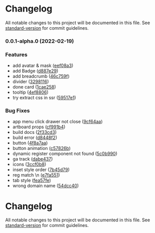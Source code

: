 # Changelog

All notable changes to this project will be documented in this file. See [standard-version](https://github.com/conventional-changelog/standard-version) for commit guidelines.

### 0.0.1-alpha.0 (2022-02-19)


### Features

* add avatar & mask ([eef08a3](https://github.com/daief/daisyui-vue/commit/eef08a3d251739b59a19fe7b80ee04686ca54cda))
* add Badge ([d887e29](https://github.com/daief/daisyui-vue/commit/d887e29dafe9b35c8257dd723cd4f105589b5b60))
* add breadcrumb ([46c759f](https://github.com/daief/daisyui-vue/commit/46c759fe1c09bdc47150b5c0b493b17281b6a78f))
* divider ([3298116](https://github.com/daief/daisyui-vue/commit/3298116f7acf616e21438f5fa7eae0db8fee17f2))
* done card ([1cae258](https://github.com/daief/daisyui-vue/commit/1cae258d63488f0df40e5159f610e4c24ef8be17))
* tooltip ([4ef8806](https://github.com/daief/daisyui-vue/commit/4ef880605ea08745c6fa4f70313fa1ac6fda43b2))
* try extract css in ssr ([59517e1](https://github.com/daief/daisyui-vue/commit/59517e1ac67fbdd1db41665edf81c795364307e4))


### Bug Fixes

* app menu click drawer not close ([9cf64aa](https://github.com/daief/daisyui-vue/commit/9cf64aa4bbdfb63e925dac2b35255df03c161de6))
* artboard props ([cf991b4](https://github.com/daief/daisyui-vue/commit/cf991b4f35120e1d512dcb81d9e34a0331279d64))
* build docs ([2f33cd3](https://github.com/daief/daisyui-vue/commit/2f33cd3c746fd100e3711114a61ac8e60ea73ace))
* build error ([d8448f2](https://github.com/daief/daisyui-vue/commit/d8448f279fe0fc6c6cfecafc00f5917e659230b2))
* button ([4f8a7aa](https://github.com/daief/daisyui-vue/commit/4f8a7aa0d9c3551d3eaca16577dad634d403ff12))
* button animation ([c57826b](https://github.com/daief/daisyui-vue/commit/c57826b9c0ea3fd8120683e9cbbf8eaf26b8b6bc))
* dynamic register component not found ([5c0b990](https://github.com/daief/daisyui-vue/commit/5c0b990f5620996c42b8123b70d6c20e2bd9337f))
* ga track ([dabe437](https://github.com/daief/daisyui-vue/commit/dabe437e4257fdedf34fd9e8c9e5244e1e431f73))
* icons ([3ccf0b8](https://github.com/daief/daisyui-vue/commit/3ccf0b890d7e4e186bf4d642b534fd8c0efe4a1b))
* inset style order ([7b45d79](https://github.com/daief/daisyui-vue/commit/7b45d795270be758f9d4e5e6f43ca5f2463528a2))
* reg match \n ([e7fa551](https://github.com/daief/daisyui-vue/commit/e7fa55111d55522c7d01abdf614bfd043551261f))
* tab style ([fea57fe](https://github.com/daief/daisyui-vue/commit/fea57fe50f6a4126b8b8e30897319c9c22dd49ef))
* wrong domain name ([54dcc40](https://github.com/daief/daisyui-vue/commit/54dcc40240b34c06767de23525e551ee8e17c2d5))

# Changelog

All notable changes to this project will be documented in this file. See [standard-version](https://github.com/conventional-changelog/standard-version) for commit guidelines.
